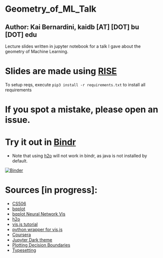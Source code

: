 # Geometry_of_ML_Talk
## Author: Kai Bernardini, kaidb [AT] [DOT] bu [DOT] edu
Lecture slides written in jupyter notebook for a talk I gave about the geometry of Machine Learning.


# Slides are made using [RISE](https://github.com/damianavila/RISE)


 To setup reqs, execute `pip3 install -r requirements.txt` to install all requirements

# If you spot a mistake, please open an issue. 


# Try it out in [Bindr](https://mybinder.org/)
- Note that using [h2o](https://www.h2o.ai/) will not work in bindr, as java is not installed by default. 

[![Binder](https://mybinder.org/badge.svg)](https://mybinder.org/v2/gh/kaidb/Geometry_of_ML_Talk.git/master)


# Sources [in progress]: 
- [CS506](https://github.com/mcrovella/CS506-Computational-Tools-for-Data-Science)
- [bqplot](https://github.com/bloomberg/bqplot/tree/master/examples)
- [bqplot Neural Network Vis](https://github.com/bloomberg/bqplot/blob/master/examples/Applications/Neural%20Network.ipynb)
- [h2o](http://docs.h2o.ai/h2o/latest-stable/h2o-docs/data-science/glm.html)
- [vis.js tutorial](https://www.codementor.io/isaib.cicourel/visjs-visualization-in-jupyter-notebook-phgb3fjv0)
- [python wrapper for vis.js](http://nbviewer.jupyter.org/github/brm/plot3d/blob/master/plot3d.ipynb)
- [Coursera](https://www.coursera.org)
- [Jupyter Dark theme](https://github.com/dunovank/jupyter-themes)
- [Plotting Decision Boundaries](http://scikit-learn.org/stable/auto_examples/ensemble/plot_voting_decision_regions.html)
- [Typesetting ](https://tex.stackexchange.com/questions/183090/replicate-the-singular-value-decomposition-figure-in-latex)

